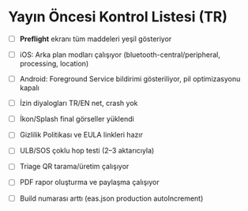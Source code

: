 # Yayın Öncesi Kontrol Listesi (TR)
- [ ] **Preflight** ekranı tüm maddeleri yeşil gösteriyor
- [ ] iOS: Arka plan modları çalışıyor (bluetooth-central/peripheral, processing, location)
- [ ] Android: Foreground Service bildirimi gösteriliyor, pil optimizasyonu kapalı
- [ ] İzin diyalogları TR/EN net, crash yok
- [ ] İkon/Splash final görseller yüklendi
- [ ] Gizlilik Politikası ve EULA linkleri hazır
- [ ] ULB/SOS çoklu hop testi (2–3 aktarıcıyla)
- [ ] Triage QR tarama/üretim çalışıyor
- [ ] PDF rapor oluşturma ve paylaşma çalışıyor
- [ ] Build numarası arttı (eas.json production autoIncrement)



